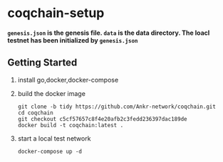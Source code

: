 # coqchain-setup

**`genesis.json` is the genesis file. `data` is the data directory. The loacl testnet  has been initialized by `genesis.json`**

## Getting Started

1. install go,docker,docker-compose

2. build the docker image

   ```shell
   git clone -b tidy https://github.com/Ankr-network/coqchain.git
   cd coqchain
   git checkout c5cf57657c8f4e20afb2c3fedd236397dac189de
   docker build -t coqchain:latest .
   ```

3. start a local test network

   ```shell
   docker-compose up -d 
   ```

   